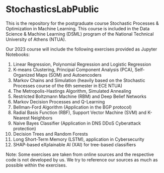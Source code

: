 # StochasticsLabPublic
This is the repository for the postgraduate course Stochastic Processes &amp; Optimization in Machine Learning. This course is included in the Data Science &amp; Machine Learning (DSML) program of the National Technical University of Athens (NTUA).  
  
Our 2023 course will include the following exercises provided as Jupyter Notebooks:  
1) Linear Regression, Polynomial Regression and Logistic Regression  
2) K-means Clustering, Principal Component Analysis (PCA), Self-Organized Maps (SOM) and Autoencoders  
3) Markov Chains and Simulation (heavily based on the Stochastic Processes course of the 6th semester in ECE NTUA)  
4) The Metropolis-Hastings Algorithm, Simulated Annealing  
5) Restricted Boltzmann Machine (RBM) and Deep Belief Networks  
6) Markov Decision Processes and Q-Learning  
7) Bellman-Ford Algorithm (Application in the BGP protocol)  
8) Radial Basis Function (RBF), Support Vector Machine (SVM) and K-Nearest Neighbors  
9) Naive Bayes Classifier (Application in DNS DDoS Cyberattack protection)  
10) Decision Trees and Random Forests  
11) Long Short-Term Memory (LSTM), application in Cybersecurity  
12) SHAP-based eXplainable AI (XAI) for tree-based classifiers  
  
Note: Some exercises are taken from online sources and the respective code is not developed by us. We try to reference our sources as much as possible within the exercises.  

